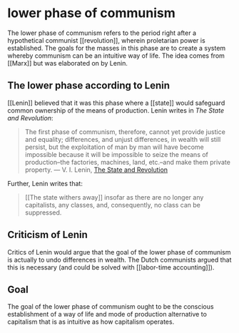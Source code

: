 # lower phase of communism

The lower phase of communism refers to the period right after a hypothetical communist [[revolution]], wherein proletarian power is established. The goals for the masses in this phase are to create a system whereby communism can be an intuitive way of life. The idea comes from [[Marx]] but was elaborated on by Lenin.


## The lower phase according to Lenin

[[Lenin]] believed that it was this phase where a [[state]] would safeguard common ownership of the means of production. Lenin writes in _The State and Revolution_:

> The first phase of communism, therefore, cannot yet provide justice and equality; differences, and unjust differences, in wealth will still persist, but the exploitation of man by man will have become impossible because it will be impossible to seize the means of production&#x2013;the factories, machines, land, etc.&#x2013;and make them private property. &#x2014; V. I. Lenin, [The State and Revolution](https://www.marxists.org/archive/lenin/works/1917/staterev/ch05.htm)

Further, Lenin writes that:

> [[The state withers away]] insofar as there are no longer any capitalists, any classes, and, consequently, no class can be suppressed.


## Criticism of Lenin

Critics of Lenin would argue that the goal of the lower phase of communism is actually to undo differences in wealth. The Dutch communists argued that this is necessary (and could be solved with [[labor-time accounting]]).


## Goal

The goal of the lower phase of communism ought to be the conscious establishment of a way of life and mode of production alternative to capitalism that is as intuitive as how capitalism operates.

